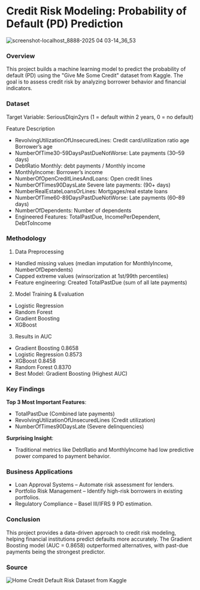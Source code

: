 # Credit Risk Modeling: Probability of Default (PD) Prediction

![screenshot-localhost_8888-2025 04 03-14_36_53](https://github.com/user-attachments/assets/cd22ea2c-682b-4adb-85e8-ea512597027f)

### Overview

This project builds a machine learning model to predict the probability of default (PD) using the "Give Me Some Credit" dataset from Kaggle. The goal is to assess credit risk by analyzing borrower behavior and financial indicators.

### Dataset

Target Variable: SeriousDlqin2yrs (1 = default within 2 years, 0 = no default)

Feature	Description
- RevolvingUtilizationOfUnsecuredLines: Credit card/utilization ratio
age	Borrower’s age
- NumberOfTime30-59DaysPastDueNotWorse: Late payments (30–59 days)
- DebtRatio	Monthly: debt payments / Monthly income
- MonthlyIncome:	Borrower’s income
- NumberOfOpenCreditLinesAndLoans:	Open credit lines
- NumberOfTimes90DaysLate	Severe late payments: (90+ days)
- NumberRealEstateLoansOrLines:	Mortgages/real estate loans
- NumberOfTime60-89DaysPastDueNotWorse:	Late payments (60–89 days)
- NumberOfDependents:	Number of dependents
- Engineered Features:	TotalPastDue, IncomePerDependent, DebtToIncome

### Methodology

1. Data Preprocessing
- Handled missing values (median imputation for MonthlyIncome, NumberOfDependents)
- Capped extreme values (winsorization at 1st/99th percentiles)
- Feature engineering: Created TotalPastDue (sum of all late payments)

2. Model Training & Evaluation
- Logistic Regression
- Random Forest
- Gradient Boosting
- XGBoost

3. Results in AUC
- Gradient Boosting	0.8658
- Logistic Regression	0.8573
- XGBoost	0.8458
- Random Forest	0.8370
- Best Model: Gradient Boosting (Highest AUC)

### Key Findings

**Top 3 Most Important Features**:
- TotalPastDue (Combined late payments)
- RevolvingUtilizationOfUnsecuredLines (Credit utilization)
- NumberOfTimes90DaysLate (Severe delinquencies)

**Surprising Insight**:
- Traditional metrics like DebtRatio and MonthlyIncome had low predictive power compared to payment behavior.

### Business Applications

- Loan Approval Systems – Automate risk assessment for lenders.
- Portfolio Risk Management – Identify high-risk borrowers in existing portfolios.
- Regulatory Compliance – Basel III/IFRS 9 PD estimation.

### Conclusion

This project provides a data-driven approach to credit risk modeling, helping financial institutions predict defaults more accurately. The Gradient Boosting model (AUC = 0.8658) outperformed alternatives, with past-due payments being the strongest predictor.

### Source

![Home Credit Default Risk Dataset from Kaggle](https://www.kaggle.com/datasets/anggundwilestari/home-credit)
